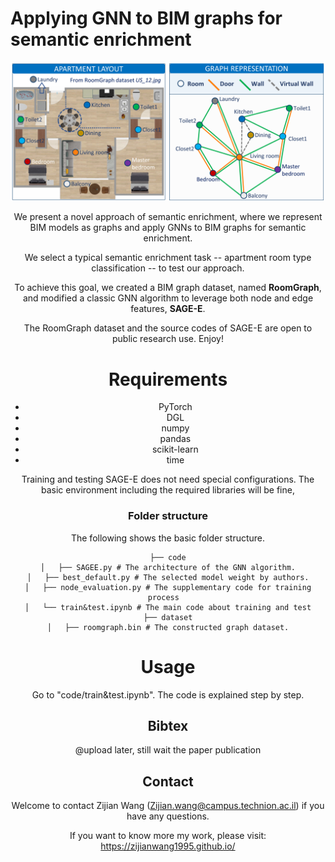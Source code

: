 # Applying GNN to BIM graphs for semantic enrichment

<center><img src="fig/layout.png" style="zoom:100%;"/> 

We present a novel approach of semantic enrichment, where we represent BIM models as graphs and apply GNNs to BIM graphs for semantic enrichment. 

We select a typical semantic enrichment task -- apartment room type classification -- to test our approach.

To achieve this goal, we created a BIM graph dataset, named **RoomGraph**, and modified a classic GNN algorithm to leverage both node and edge features, **SAGE-E**.

The RoomGraph dataset and the source codes of SAGE-E  are open to public research use. Enjoy!


# Requirements
- PyTorch
- DGL
- numpy
- pandas
- scikit-learn
- time


Training and testing SAGE-E does not need special configurations. The basic environment including the required libraries will be fine, 


### Folder structure
The following shows the basic folder structure.
```
├── code
│   ├── SAGEE.py # The architecture of the GNN algorithm.
│   ├── best_default.py # The selected model weight by authors.
│   ├── node_evaluation.py # The supplementary code for training process  
│   └── train&test.ipynb # The main code about training and test
├── dataset
│   ├── roomgraph.bin # The constructed graph dataset.
```

# Usage
Go to "code/train&test.ipynb". The code is explained step by step. 

## Bibtex
@upload later, still wait the paper publication

## Contact
Welcome to contact Zijian Wang (Zijian.wang@campus.technion.ac.il) if you have any questions. 

If you want to know more my work, please visit: https://zijianwang1995.github.io/